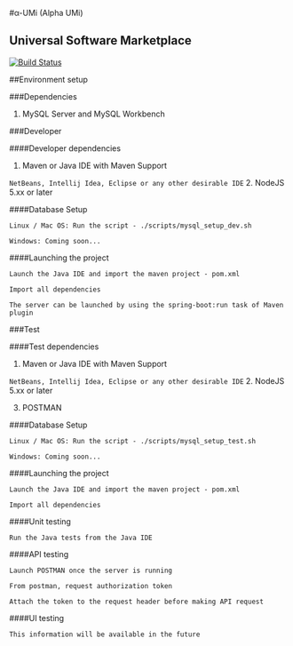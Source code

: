 #α-UMi (Alpha UMi)

## Universal Software Marketplace

[![Build Status](https://travis-ci.com/nikhilmetrani/alpha-umi.svg?token=bQkogbxFfYCzp5uJhLW7&branch=master)](https://travis-ci.com/nikhilmetrani/alpha-umi)

##Environment setup

###Dependencies

1. MySQL Server and MySQL Workbench

###Developer 

####Developer dependencies
1. Maven or Java IDE with Maven Support

`NetBeans, Intellij Idea, Eclipse or any other desirable IDE`
2. NodeJS 5.xx or later

####Database Setup

`Linux / Mac OS: Run the script - ./scripts/mysql_setup_dev.sh`

`Windows: Coming soon...`

####Launching the project

`Launch the Java IDE and import the maven project - pom.xml`

`Import all dependencies`

`The server can be launched by using the spring-boot:run task of Maven plugin`

###Test 

####Test dependencies
1. Maven or Java IDE with Maven Support

`NetBeans, Intellij Idea, Eclipse or any other desirable IDE`
2. NodeJS 5.xx or later

3. POSTMAN

####Database Setup

`Linux / Mac OS: Run the script - ./scripts/mysql_setup_test.sh`

`Windows: Coming soon...`

####Launching the project

`Launch the Java IDE and import the maven project - pom.xml`

`Import all dependencies`

####Unit testing

`Run the Java tests from the Java IDE`

####API testing

`Launch POSTMAN once the server is running`

`From postman, request authorization token`

`Attach the token to the request header before making API request`

####UI testing

`This information will be available in the future`
